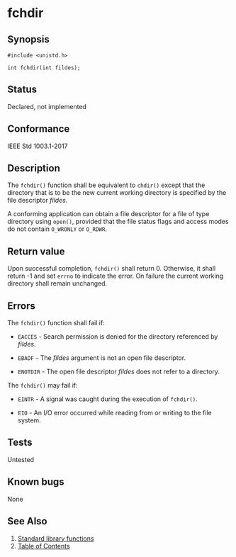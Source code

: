 # fchdir

## Synopsis

`#include <unistd.h>`

`int fchdir(int fildes);`

## Status

Declared, not implemented

## Conformance

IEEE Std 1003.1-2017

## Description

The `fchdir()` function shall be equivalent to `chdir()` except that the directory that is to be the new current working
directory is specified by the file descriptor _fildes_.

A conforming application can obtain a file descriptor for a file of type directory using `open()`, provided that the
file status flags and access modes do not contain `O_WRONLY` or `O_RDWR`.

## Return value

Upon successful completion, `fchdir()` shall return 0. Otherwise, it shall return -1 and set `errno` to indicate the
error. On failure the current working directory shall remain unchanged.

## Errors

The `fchdir()` function shall fail if:

* `EACCES` - Search permission is denied for the directory referenced by _fildes_.

* `EBADF` - The _fildes_ argument is not an open file descriptor.

* `ENOTDIR` - The open file descriptor _fildes_ does not refer to a directory.

The `fchdir()` may fail if:

* `EINTR` - A signal was caught during the execution of `fchdir()`.

* `EIO` - An I/O error occurred while reading from or writing to the file system.

## Tests

Untested

## Known bugs

None

## See Also

1. [Standard library functions](../README.md)
2. [Table of Contents](../../../README.md)
